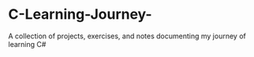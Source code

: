 # C-Learning-Journey-
A collection of projects, exercises, and notes documenting my journey of learning C#
